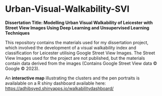 # Urban-Visual-Walkability-SVI

**Dissertation Title: Modelling Urban Visual Walkability of Leicester with Street View Images Using Deep Learning and Unsupervised Learning Techniques**

This repository contains the materials used for my dissertation project, which involved the development of a visual walkability index and classification for Leicester utilising Google Street View Images. The Street View Images used for the project are not published, but the materials contain data derived from the images (Contains Google Street View data © Google © 2023).

An **interactive map** illustrating the clusters and the pen portraits is availalable on a R shiny dashboard available here: https://adhibsyed.shinyapps.io/walkabilitydashboard/


